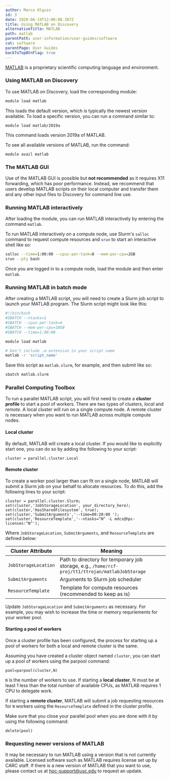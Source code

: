 ```yaml
---
author: Marco Olguin
id: 3
date: 2020-06-19T12:00:00.387Z
title: Using MATLAB on Discovery
alternativeTitle: MATLAB
path: matlab
parentPath: user-information/user-guides/software
cat: software
parentPage: User Guides
backToTopBtnFlag: true
---
```


[MATLAB](https://www.mathworks.com/products/matlab.html) is a proprietary scientific computing language and environment.

### Using MATLAB on Discovery

To use MATLAB on Discovery, load the corresponding module:

```sh
module load matlab
```

This loads the default version, which is typically the newest version available. To load a specific version,  you can run a command similar to:

```
module load matlab/2019a
```

This command loads version 2019a of MATLAB.

To see all available versions of MATLAB, run the command:

```
module avail matlab
```

### The MATLAB GUI

Use of the MATLAB GUI is possible but **not recommended** as it requires X11 forwarding, which has poor performance. Instead, we recommend that users develop MATLAB scripts on their local computer and transfer them and any other input files to Discovery for command line use.

### Running MATLAB interactively

After loading the module, you can run MATLAB interactively by entering the command `matlab`.

To run MATLAB interactively on a compute node, use Slurm's `salloc` command to request compute resources and `srun` to start an interactive shell like so:

```sh
salloc --time=1:00:00 --cpus-per-task=8 --mem-per-cpu=2GB
srun --pty bash
```

Once you are logged in to a compute node, load the module and then enter `matlab`.

### Running MATLAB in batch mode

After creating a MATLAB script, you will need to create a Slurm job script to launch your MATLAB program. The Slurm script might look like this:

```sh
#!/bin/bash
#SBATCH --ntasks=1
#SBATCH --cpus-per-task=4
#SBATCH --mem-per-cpu=10GB
#SBATCH --time=1:00:00

module load matlab

# Don't include .m extension in your script name
matlab -r 'script_name'


```

Save this script as `matlab.slurm`, for example, and then submit like so:

```sh
sbatch matlab.slurm
```

### Parallel Computing Toolbox

To run a parallel MATLAB script, you will first need to create a **cluster profile** to start a pool of workers. There are two types of clusters, *local* and *remote*. A local cluster will run on a single compute node. A remote cluster is necessary when you want to run MATLAB across multiple compute nodes.

#### Local cluster

By default, MATLAB will create a local cluster. If you would like to explicitly start one, you can do so by adding the following to your script:

```
cluster = parallel.cluster.Local
```

#### Remote cluster

To create a worker pool larger than can fit on a single node, MATLAB will submit a Slurm job on your behalf to allocate resources. To do this, add the following lines to your script:

```
cluster = parallel.cluster.Slurm;
set(cluster,'JobStorageLocation', your_directory_here);
set(cluster,'HasSharedFilesystem', true);
set(cluster,'SubmitArguments','--time=00:20:00 ');
set(cluster,'ResourceTemplate','--ntasks=^N^ -L mdcs@hpc-licenses:^N^');
```

Where `JobStorageLocation`, `SubmitArguments`, and `ResourceTemplate` are defined below:

|Cluster Attribute| Meaning|
|--|--|
|`JobStorageLocation`|Path to directory for temporary job storage, e.g., `/home/rcf-proj/tt1/ttrojan/matlabJobStorage`|
|`SubmitArguments`| Arguments to Slurm job scheduler|
|`ResourceTemplate`|Template for compute resources (recommended to keep as is)|


Update `JobStorageLocation` and `SubmitArguments` as necessary. For example, you may wish to increase the time or memory requriements for your worker pool.

#### Starting a pool of workers

Once a cluster profile has been configured, the process for starting up a pool of workers for both a local and remote cluster is the same.

Assuming you have created a cluster object named `cluster`, you can start up a pool of workers using the parpool command:

```
pool=parpool(cluster,N)
```

`N` is the number of workers to use. If starting a **local cluster**, N must be at least 1 less than the total number of available CPUs, as MATLAB requires 1 CPU to delegate work.

If starting a **remote cluster**, MATLAB will submit a job requesting resources for `N` workers using the `ResourceTemplate` defined in the cluster profile.


Make sure that you close your parallel pool when you are done with it by using the following command:

```
delete(pool)
```

### Requesting newer versions of MATLAB

It may be necessary to run MATLAB using a version that is not currently available. Licensed software such as MATLAB requires license set up by CARC staff. If there is a new version of MATLAB that you want to use, please contact us at hpc-support@usc.edu to request an update.
